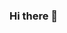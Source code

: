 ### Hi there 👋

<!--
**Murtaza-Kazmi/Murtaza-Kazmi** is a ✨ _special_ ✨ repository because its `README.md` (this file) appears on your GitHub profile.

Here are some ideas to get you started:

- 🔭 I’m currently working on Python, Nodejs, Express, C++, Reactjs, HTML, CSS...
- 🌱 I’m currently learning the above...
- 👯 I’m looking to collaborate on interesting projects...
- 🤔 I’m looking for help with FYP ideas!...
- 📫 How to reach me: murtaza.kazmi.75@gmail.com...
- 😄 Pronouns: MK...
- ⚡ Fun fact:  You can hear a blue whale's heartbeat from more than 2 miles away....
-->
